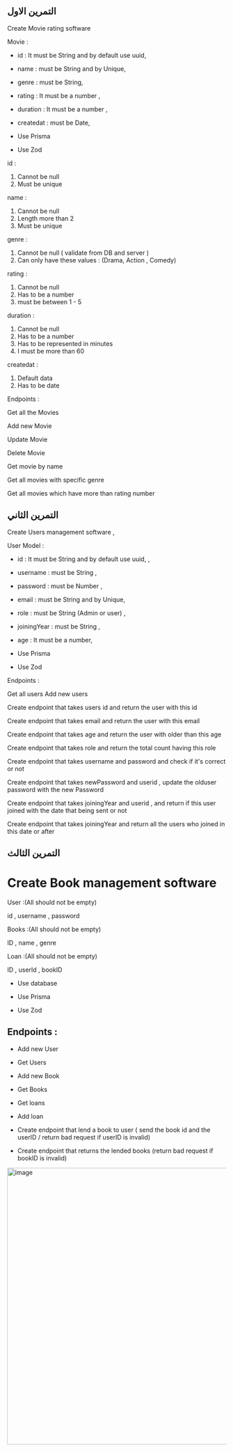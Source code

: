 
## التمرين الاول 
Create Movie rating software  

Movie  :

- id : It must be String and by default use uuid,
- name : must be String and by Unique,
- genre : must be String,
- rating : It must be a number ,
- duration : It must be a number  ,
- createdat : must be Date,


- Use Prisma

- Use Zod

id : 
1. Cannot be null 
2. Must be unique 

name  :

1. Cannot be null
2. Length more than 2
3. Must be unique

genre :
1. Cannot be null ( validate from DB and server )
2. Can only have these values : (Drama, Action , Comedy)

rating :

1. Cannot be null
2. Has to be a number
3. must be between 1 - 5

duration :
1. Cannot be null
2. Has to be a number
3. Has to be represented in minutes
4. I must be more than 60

createdat :
1. Default data
2. Has to be date



Endpoints :

Get all the Movies

Add new Movie

Update Movie

Delete Movie

Get movie by name

Get all movies with specific genre

Get all movies which have more than rating number


## التمرين الثاني

Create Users management software ,

User Model :
- id : It must be String and by default use uuid, , 
- username : must be String ,
- password : must be Number , 
- email : must be String and by Unique,  
- role : must be String (Admin or user) ,
- joiningYear : must be String , 
- age : It must be a number,



 - Use Prisma
 - Use Zod

Endpoints :

Get all users Add new users

Create endpoint that takes users id and return the user with this id

Create endpoint that takes email and return the user with this email

Create endpoint that takes age and return the user with older than this age

Create endpoint that takes role and return the total count having this role

Create endpoint that takes username and password and check if it's correct or not

Create endpoint that takes newPassword and userid , update the olduser password with the new Password

Create endpoint that takes joiningYear and userid , and return if this user joined with the date that being sent or not

Create endpoint that takes joiningYear and return all the users who joined in this date or after



## التمرين الثالث 


# Create Book management software 

User  :(All should not be empty)

 id , username , password

Books  :(All should not be empty)

 ID , name , genre

Loan  :(All should not be empty)

 ID , userId , bookID
 
 

- Use database 

- Use Prisma

- Use Zod






## Endpoints :
- Add new User
- Get Users
- Add new Book
- Get Books 
- Get loans
- Add loan


- Create endpoint that lend a book to user ( send the book id and the userID / return bad request if userID is invalid)
- Create endpoint that returns the lended books (return bad request if bookID is invalid)


<img width="636" alt="image" src="https://user-images.githubusercontent.com/58336325/171650118-72e0e578-84ab-4146-9c46-3c838695fd71.png">




